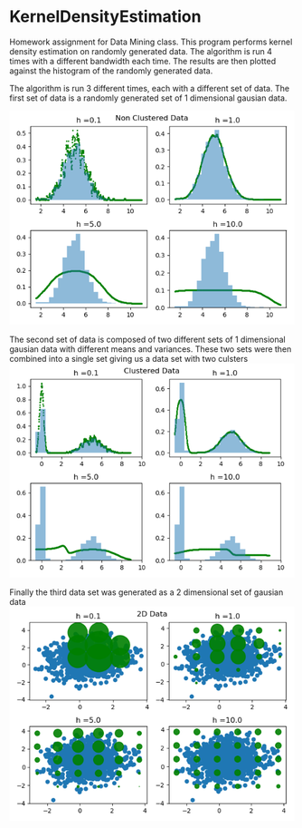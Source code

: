 # KernelDensityEstimation

Homework assignment for Data Mining class. This program performs kernel density estimation on randomly generated data.
The algorithm is run 4 times with a different bandwidth each time. The results are then plotted against the histogram of
the randomly generated data.

The algorithm is run 3 different times, each with a different set of data.
The first set of data is a randomly generated set of 1 dimensional gausian data.

![Screenshot](/Pictures/KDENonClustered.png)

The second set of data is composed of two different sets of 1 dimensional gausian data with different means and variances. These two sets were then combined into a single set giving us a data set with two culsters
![Screenshot](/Pictures/KdeClustered.png)

Finally the third data set was generated as a 2 dimensional set of gausian data 
![Screenshot](/Pictures/KDE2D.png)
